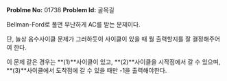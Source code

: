 **Problme No:** 01738
**Problem Id:** 골목길


Bellman-Ford로 풀면 무난하게 AC를 받는 문제이다.


단, 늘상 음수사이클 문제가 그러하듯이 사이클이 있을 때 뭘 출력할지를 잘 결정해주어여 한다.


이 문제 같은 경우는 **(1)**사이클이 있고, **(2)**사이클을 시작점에서 갈 수 있으며, **(3)**사이클에서 도착점에 갈 수 있을 때만 -1을 출력해야한다.
